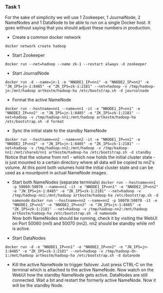 ### Task 1

For the sake of simplicity we will use 1 Zookeeper, 1 JournalNode, 2 NameNodes and 1 DataNode to be able to run on a single Docker host. It goes without saying that you should adjust these numbers in production.

- Create a common docker network

```docker network create hadoop```

- Start Zookeeper

```docker run --net=hadoop --name zk-1 --restart always -d zookeeper```

- Start JournalNode

```docker run -d --name=jn-1 -e "NNODE1_IP=nn1" -e "NNODE2_IP=nn2" -e "JN_IPS=jn-1:8485" -e "ZK_IPS=zk-1:2181" --net=hadoop -v /tmp/hadoop-jn:/mnt/hadoop artkostm/hadoop-ha /etc/bootstrap.sh -d journalnode```

- Format the active NameNode

```docker run --hostname=nn1 --name=nn1 -it -e "NNODE1_IP=nn1" -e "NNODE2_IP=nn2" -e "JN_IPS=jn-1:8485" -e "ZK_IPS=zk-1:2181" --net=hadoop -v /tmp/hadoop-nn1:/mnt/hadoop artkostm/hadoop-ha /etc/bootstrap.sh -d format```

- Sync the initial state to the standby NameNode

```docker run --hostname=nn2 --name=nn2 -it -e "NNODE1_IP=nn1" -e "NNODE2_IP=nn2" -e "JN_IPS=jn-1:8485" -e "ZK_IPS=zk-1:2181" --net=hadoop -v /tmp/hadoop-nn2:/mnt/hadoop -v /tmp/hadoop-nn1:/mnt/shared/nn1 artkostm/hadoop-ha /etc/bootstrap.sh -d standby```
<br>Notice that the volume from nn1 - which now holds the initial cluster state - is just mounted to a certain directory where all data will be copied to nn2's volume.
At this point both volumes hold the initial cluster state and can be used as a mountpoint in actual NameNode images.

- Start both NameNodes (separate terminals)
```docker run --hostname=nn1 -p 50060:50070 --name=nn1 -it -e "NNODE1_IP=nn1" -e "NNODE2_IP=nn2" -e "JN_IPS=jn-1:8485" -e "ZK_IPS=zk-1:2181" --net=hadoop -v /tmp/hadoop-nn1:/mnt/hadoop artkostm/hadoop-ha /etc/bootstrap.sh -d namenode```
```docker run --hostname=nn2 --name=nn2 -p 50070:50070 -it -e "NNODE1_IP=nn1" -e "NNODE2_IP=nn2" -e "JN_IPS=jn-1:8485" -e "ZK_IPS=zk-1:2181" --net=hadoop -v /tmp/hadoop-nn2:/mnt/hadoop artkostm/hadoop-ha /etc/bootstrap.sh -d namenode```
<br>Now both NameNodes should be running, check it by visiting the WebUI on Port 50060 (nn1) and 50070 (nn2). nn2 should be standby while nn1 is active.

- Start DataNodes

```docker run -d -e "NNODE1_IP=nn1" -e "NNODE2_IP=nn2" -e "JN_IPS=jn-1:8485" -e "ZK_IPS=zk-1:2181" --net=hadoop -v /tmp/hadoop-dn-1:/mnt/hadoop artkostm/hadoop-ha /etc/bootstrap.sh -d datanode```

- Kill the active NameNode to trigger failover.
Just press CTRL-C on the terminal which is attached to the active NameNode. Now watch on the WebUI how the standby NameNode gets active.
DataNodes are still connected. Wait a bit and restart the formerly active NameNode. Now it will be the standby Node.

